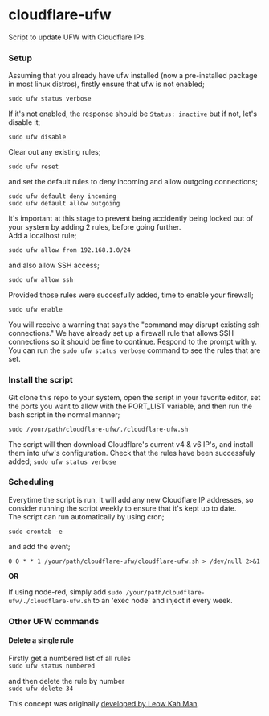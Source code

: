 # cloudflare-ufw
Script to update UFW with Cloudflare IPs.

### Setup
Assuming that you already have ufw installed (now a pre-installed package in most linux distros), firstly ensure that ufw is not enabled;

```sudo ufw status verbose```

If it's not enabled, the response should be ```Status: inactive``` but if not, let's disable it;

```sudo ufw disable```

Clear out any existing rules;

```sudo ufw reset```

and set the default rules to deny incoming and allow outgoing connections;

```sudo ufw default deny incoming```  
```sudo ufw default allow outgoing```

It's important at this stage to prevent being accidently being locked out of your system by adding 2 rules, before going further.  
Add a localhost rule;

```sudo ufw allow from 192.168.1.0/24```

and also allow SSH access;

```sudo ufw allow ssh```

Provided those rules were succesfully added, time to enable your firewall;

```sudo ufw enable```

You will receive a warning that says the "command may disrupt existing ssh connections." We have already set up a firewall rule that allows SSH connections so it should be fine to continue. Respond to the prompt with y.  
You can run the ```sudo ufw status verbose``` command to see the rules that are set.

### Install the script

Git clone this repo to your system, open the script in your favorite editor, set the ports you want to allow with the PORT_LIST variable, and then run the bash script in the normal manner;

```sudo /your/path/cloudflare-ufw/./cloudflare-ufw.sh```

The script will then download Cloudflare's current v4 & v6 IP's, and install them into ufw's configuration. Check that the rules have been successfuly added; ```sudo ufw status verbose```

### Scheduling

Everytime the script is run, it will add any new Cloudflare IP addresses, so consider running the script weekly to ensure that it's kept up to date.  
The script can run automatically by using cron;

```sudo crontab -e```

and add the event;

```0 0 * * 1 /your/path/cloudflare-ufw/cloudflare-ufw.sh > /dev/null 2>&1```

**OR**

If using node-red, simply add ```sudo /your/path/cloudflare-ufw/./cloudflare-ufw.sh``` to an 'exec node' and inject it every week.

### Other UFW commands

#### Delete a single rule
Firstly get a numbered list of all rules  
```sudo ufw status numbered```

and then delete the rule by number  
```sudo ufw delete 34```

This concept was originally [developed by Leow Kah Man](https://www.leowkahman.com/2016/05/02/automate-raspberry-pi-ufw-allow-cloudflare-inbound/).
